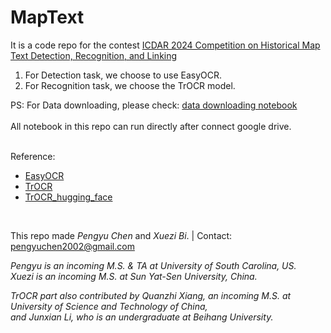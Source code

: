 # MapText

It is a code repo for the contest [ICDAR 2024 Competition on Historical Map Text Detection, Recognition, and Linking](https://rrc.cvc.uab.es/?ch=28)

1. For Detection task, we choose to use EasyOCR.
2. For Recognition task, we choose the TrOCR model.

PS: For Data downloading, please check: [data downloading notebook](https://github.com/Pengyu-gis/MapText/blob/main/code/data_installation.ipynb) <br><br>
All notebook in this repo can run directly after connect google drive.

<br>
Reference: 

- [EasyOCR](https://github.com/JaidedAI/EasyOCR_)
- [TrOCR](https://github.com/microsoft/unilm/tree/master/trocr)
- [TrOCR_hugging_face](https://huggingface.co/docs/transformers/en/model_doc/trocr)

<br>

This repo made *Pengyu Chen* and *Xuezi Bi*.    |   Contact: pengyuchen2002@gmail.com

*Pengyu is an incoming M.S. & TA at University of South Carolina, US. <br>
Xuezi is an incoming M.S. at Sun Yat-Sen University, China.*

*TrOCR part also contributed by Quanzhi Xiang, an incoming M.S. at University of Science and Technology of China,<br> and Junxian Li, who is an undergraduate at Beihang University.*
